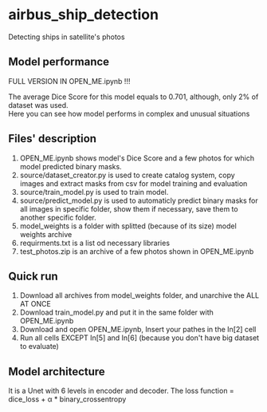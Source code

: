 # airbus_ship_detection
Detecting ships in satellite's photos 

## Model performance

FULL VERSION IN OPEN_ME.ipynb !!!

The average Dice Score for this model equals to 0.701, although, only 2% of dataset was used.  
Here you can see how model performs in complex and unusual situations


## Files' description

1) OPEN_ME.ipynb shows model's Dice Score and a few photos for which model predicted binary masks. 
2) source/dataset_creator.py is used to create catalog system, copy images and extract masks from csv for model training and evaluation
3) source/train_model.py is used to train model.
4) source/predict_model.py is used to automaticly predict binary masks for all images in specific folder, show them if necessary, save them to another specific folder.
5) model_weights is a folder with splitted (because of its size) model weights archive
6) requirments.txt is a list od necessary libraries
7) test_photos.zip is an archive of a few photos shown in OPEN_ME.ipynb

## Quick run

1) Download all archives from model_weights folder, and unarchive the ALL AT ONCE
2) Download train_model.py and put it in the same folder with OPEN_ME.ipynb
3) Download and open OPEN_ME.ipynb, Insert your pathes in the In[2] cell
4) Run all cells EXCEPT In[5] and In[6] (because you don't have big dataset to evaluate)

## Model architecture

It is a Unet with 6 levels in encoder and decoder. The loss function = dice_loss + α * binary_crossentropy
